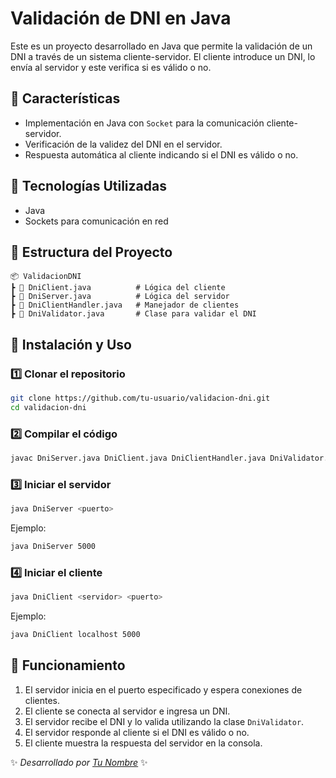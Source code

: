 # Validación de DNI en Java

Este es un proyecto desarrollado en Java que permite la validación de un DNI a través de un sistema cliente-servidor. El cliente introduce un DNI, lo envía al servidor y este verifica si es válido o no.

## 📌 Características
- Implementación en Java con `Socket` para la comunicación cliente-servidor.
- Verificación de la validez del DNI en el servidor.
- Respuesta automática al cliente indicando si el DNI es válido o no.

## 🚀 Tecnologías Utilizadas
- Java
- Sockets para comunicación en red

## 📂 Estructura del Proyecto
```
📦 ValidacionDNI
┣ 📜 DniClient.java          # Lógica del cliente
┣ 📜 DniServer.java          # Lógica del servidor
┣ 📜 DniClientHandler.java   # Manejador de clientes
┣ 📜 DniValidator.java       # Clase para validar el DNI
```

## 🔧 Instalación y Uso
### 1️⃣ Clonar el repositorio
```bash
git clone https://github.com/tu-usuario/validacion-dni.git
cd validacion-dni
```

### 2️⃣ Compilar el código
```bash
javac DniServer.java DniClient.java DniClientHandler.java DniValidator.java
```

### 3️⃣ Iniciar el servidor
```bash
java DniServer <puerto>
```
Ejemplo:
```bash
java DniServer 5000
```

### 4️⃣ Iniciar el cliente
```bash
java DniClient <servidor> <puerto>
```
Ejemplo:
```bash
java DniClient localhost 5000
```

## 📜 Funcionamiento
1. El servidor inicia en el puerto especificado y espera conexiones de clientes.
2. El cliente se conecta al servidor e ingresa un DNI.
3. El servidor recibe el DNI y lo valida utilizando la clase `DniValidator`.
4. El servidor responde al cliente si el DNI es válido o no.
5. El cliente muestra la respuesta del servidor en la consola.

✨ _Desarrollado por [Tu Nombre](https://github.com/tu-usuario)_ ✨

